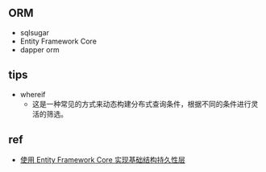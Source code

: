 

## ORM
+ sqlsugar
+ Entity Framework Core
+ dapper orm


## tips
+ whereif
    + 这是一种常见的方式来动态构建分布式查询条件，根据不同的条件进行灵活的筛选。

## ref
+ [使用 Entity Framework Core 实现基础结构持久性层]()